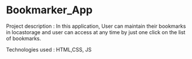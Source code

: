 # Bookmarker_App

Project description : In this application, User can maintain their bookmarks in locastorage and user can access at any time by just one click on the list of bookmarks.

Technologies used : HTML,CSS, JS

